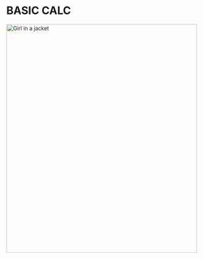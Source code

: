 <h1>BASIC CALC</h1>
<img src="C:\Users\Mahee\OneDrive\Pictures\Screenshots\Screenshot 2025-07-11 154742.png" alt="Girl in a jacket" width="500" height="600">
